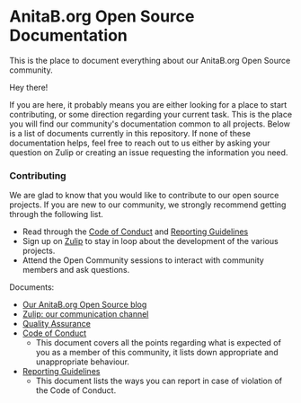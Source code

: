 # AnitaB.org Open Source Documentation
This is the place to document everything about our AnitaB.org Open Source community.

Hey there!

If you are here, it probably means you are either looking for a place to start contributing, or some direction regarding your current task. This is the place you will find our community's documentation common to all projects. Below is a list of documents currently in this repository. If none of these documentation helps, feel free to reach out to us either by asking your question on Zulip or creating an issue requesting the information you need.

### Contributing

We are glad to know that you would like to contribute to our open source projects. If you are new to our community, we strongly recommend getting through the following list.
  - Read through the [Code of Conduct](/Contributing/CODE_OF_CONDUCT.md) and [Reporting Guidelines](/Contributing/REPORTING_GUIDELINES.md)
  - Sign up on [Zulip](http://anitab-org.zulipchat.com) to stay in loop about the development of the various projects.
  - Attend the Open Community sessions to interact with community members and ask questions.

Documents:

- [Our AnitaB.org Open Source blog](/our-blog.md)
- [Zulip: our communication channel](/zulip.md)
- [Quality Assurance](/quality-assurance.md)
- [Code of Conduct](/Contributing/CODE_OF_CONDUCT.md)
  - This document covers all the points regarding what is expected of you as a member of this community, it lists down appropriate and unappropriate behaviour.
- [Reporting Guidelines](/Contributing/REPORTING_GUIDELINES.md)
  - This document lists the ways you can report in case of violation of the Code of Conduct.
